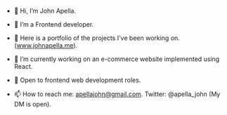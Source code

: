 - 👋 Hi, I’m John Apella.  

- 👀 I’m a Frontend developer.

- 👀 Here is a portfolio of the projects I've been working on. (www.johnapella.me).
 
- 🌱 I’m currently working on an e-commerce website implemented using React. 

- 💞️ Open to frontend web development roles. 

- 📫 How to reach me: apellajohn@gmail.com. Twitter: @apella_john (My DM is open).

<!---
apella1/apella1 is a ✨ special ✨ repository because its `README.md` (this file) appears on your GitHub profile.
You can click the Preview link to take a look at your changes.
--->
